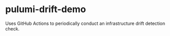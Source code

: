 # pulumi-drift-demo
Uses GitHub Actions to periodically conduct an infrastructure drift detection check.
